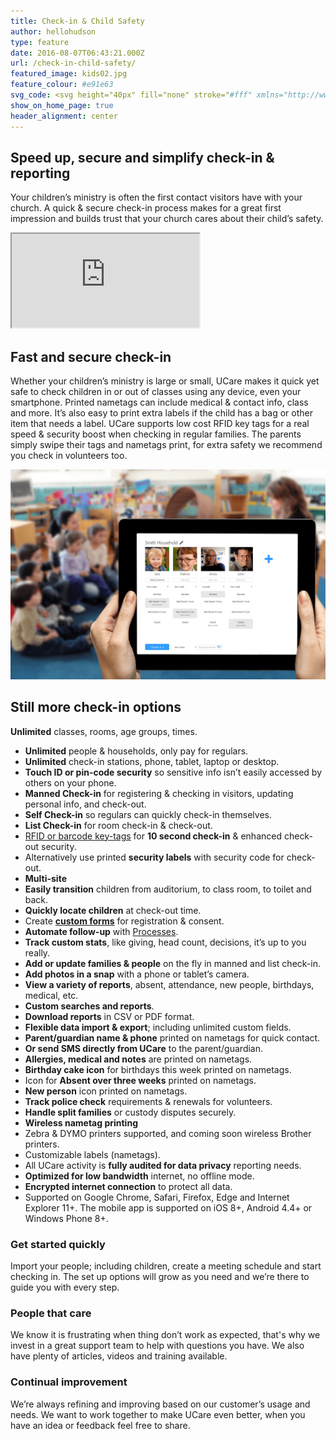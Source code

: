 ```yaml
---
title: Check-in & Child Safety
author: hellohudson
type: feature
date: 2016-08-07T06:43:21.000Z
url: /check-in-child-safety/
featured_image: kids02.jpg
feature_colour: #e91e63
svg_code: <svg height="40px" fill="none" stroke="#fff" xmlns="http://www.w3.org/2000/svg" viewBox="0 0 24 24"><g fill="none" stroke="#fff" stroke-linecap="round" stroke-linejoin="round" stroke-miterlimit="10"><path d="M11.51.48h-.018C9.45 3.016 5.832 4.025 1.5 1v14.812s1.45 5.27 10 7.668c8.55-2.396 10-7.668 10-7.668V1c-4.307 3.008-7.945 2.023-9.99-.52z"/><path d="M17.535 8.47L11.5 17.2l-4.578-4.58"/></g></svg>
show_on_home_page: true
header_alignment: center
---
```


## Speed up, secure and simplify check-in & reporting

Your children’s ministry is often the first contact visitors have with your church. A quick & secure check-in process makes for a great first impression and builds trust that your church cares about their child’s safety.

<iframe src="https://www.youtube.com/embed/ks6ClSiBBHk?feature=oembed&amp;autoplay=1&amp;start&amp;end&amp;wmode=opaque&amp;loop=0&amp;controls=1&amp;mute=0&amp;showinfo=1&amp;rel=1&amp;modestbranding=0" class="video-iframe" allowfullscreen></iframe>

## Fast and secure check-in

Whether your children’s ministry is large or small, UCare makes it quick yet safe to check children in or out of classes using any device, even your smartphone. Printed nametags can include medical & contact info, class and more. It’s also easy to print extra labels if the child has a bag or other item that needs a label. UCare supports low cost RFID key tags for a real speed & security boost when checking in regular families. The parents simply swipe their tags and nametags print, for extra safety we recommend you check in volunteers too.

![checkin](checkin.png)

## Still more check-in options

   **Unlimited** classes, rooms, age groups, times.
*   **Unlimited** people & households, only pay for regulars.
*   **Unlimited** check-in stations, phone, tablet, laptop or desktop.
*   **Touch ID or pin-code security** so sensitive info isn’t easily accessed by others on your phone.
*   **Manned Check-in** for registering & checking in visitors, updating personal info, and check-out.
*   **Self Check-in** so regulars can quickly check-in themselves.
*   **List Check-in** for room check-in & check-out.
*   [RFID or barcode key-tags](https://ucare.zendesk.com/hc/en-us/articles/201954284-Barcodes-and-RFID-tags) for **10 second check-in** & enhanced check-out security.
*   Alternatively use printed **security labels** with security code for check-out.
*   **Multi-site**
*   **Easily transition** children from auditorium, to class room, to toilet and back.
*   **Quickly locate children** at check-out time.
*   Create **[custom forms](/features/forms-and-surveys/)** for registration & consent.
*   **Automate follow-up** with [Processes](/features/processes-automation/).
*   **Track custom stats**, like giving, head count, decisions, it’s up to you really.
*   **Add or update families & people** on the fly in manned and list check-in.
*   **Add photos in a snap** with a phone or tablet’s camera.
*   **View a variety of reports**, absent, attendance, new people, birthdays, medical, etc.
*   **Custom searches and reports**.
*   **Download reports** in CSV or PDF format.
*   **Flexible data import & export**; including unlimited custom fields.
*   **Parent/guardian name & phone** printed on nametags for quick contact.
*   **Or send SMS directly from UCare** to the parent/guardian.
*   **Allergies, medical and notes** are printed on nametags.
*   **Birthday cake icon** for birthdays this week printed on nametags.
*   Icon for **Absent over three weeks** printed on nametags.
*   **New person** icon printed on nametags.
*   **Track police check** requirements & renewals for volunteers.
*   **Handle split families** or custody disputes securely.
*   **Wireless nametag printing**
*   Zebra & DYMO printers supported, and coming soon wireless Brother printers.
*   Customizable labels (nametags).
*   All UCare activity is **fully audited for data privacy** reporting needs.
*   **Optimized for low bandwidth** internet, no offline mode.
*   **Encrypted internet connection** to protect all data.
*   Supported on Google Chrome, Safari, Firefox, Edge and Internet Explorer 11+.
    The mobile app is supported on iOS 8+, Android 4.4+ or Windows Phone 8+.

### Get started quickly

Import your people; including children, create a meeting schedule and start checking in. The set up options will grow as you need and we’re there to guide you with every step.

### People that care

We know it is frustrating when thing don’t work as expected, that's why we invest in a great support team to help with questions you have. We also have plenty of articles, videos and training available.

### Continual improvement

We’re always refining and improving based on our customer’s usage and needs. We want to work together to make UCare even better, when you have an idea or feedback feel free to share.